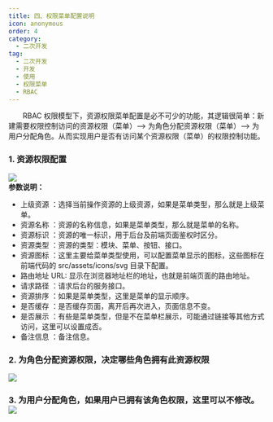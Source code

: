 ```yaml
---
title: 四、权限菜单配置说明
icon: anonymous
order: 4
category:
  - 二次开发
tag:
  - 二次开发
  - 开发
  - 使用
  - 权限菜单
  - RBAC
---
```


&emsp;&emsp;RBAC 权限模型下，资源权限菜单配置是必不可少的功能，其逻辑很简单：新建需要权限控制访问的资源权限（菜单）--> 为角色分配资源权限（菜单）--> 为用户分配角色。从而实现用户是否有访问某个资源权限（菜单）的权限控制功能。

### 1. 资源权限配置

![](http://img.gitegg.com/cloud/docs/images/111111111.png#id=AWP8Z&originHeight=1185&originWidth=2414&originalType=binary&ratio=1&status=done&style=none)<br />**参数说明：**

- 上级资源 ：选择当前操作资源的上级资源，如果是菜单类型，那么就是上级菜单。
- 资源名称 ：资源的名称信息，如果是菜单类型，那么就是菜单的名称。
- 资源标识 ：资源的唯一标识，用于后台及前端页面鉴权时区分。
- 资源类型 ：资源的类型：模块、菜单、按钮、接口。
- 资源图标 ：这里主要给菜单类型使用，可以配置菜单显示的图标，这些图标在前端代码的 src/assets/icons/svg 目录下配置。
- 路由地址 URL: 显示在浏览器地址栏的地址，也就是前端页面的路由地址。
- 请求路径 ：请求后台的服务接口。
- 资源排序 ：如果是菜单类型，这里是菜单的显示顺序。
- 是否缓存 ：是否缓存页面，离开后再次进入，页面信息不变。
- 是否展示 ：有些是菜单类型，但是不在菜单栏展示，可能通过链接等其他方式访问，这里可以设置成否。
- 备注信息 ：备注信息。

### 2. 为角色分配资源权限，决定哪些角色拥有此资源权限

![](http://img.gitegg.com/cloud/docs/images/2222222222.png#id=LKam7&originHeight=1182&originWidth=2409&originalType=binary&ratio=1&status=done&style=none)

### 3. 为用户分配角色，如果用户已拥有该角色权限，这里可以不修改。<br />![](http://img.gitegg.com/cloud/docs/images/3333333.png#id=mPb0Y&originHeight=1177&originWidth=2409&originalType=binary&ratio=1&status=done&style=none)
